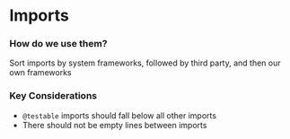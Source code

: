 # Imports
### How do we use them?
Sort imports by system frameworks, followed by third party, and then our own frameworks

### Key Considerations
* `@testable` imports should fall below all other imports
* There should not be empty lines between imports
